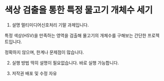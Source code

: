 # 색상 검출을 통한 특정 물고기 개체수 세기

1. 설명
멀티미디어신호처리 기말 과제입니다.

특정 색상(HSV)을 만족하는 영역을 검출해
물고기의 개체수를 구해보는 간단한 프로젝트입니다.

정확하지 않으며, 한계나 문제점이 많습니다.


2. 실행 방법
딱히 설명이 필요없습니다.
바로 실행 가능합니다.


3. 저작권 
배포 및 수정 자유
